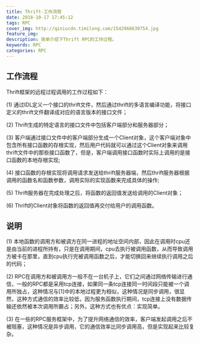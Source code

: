```yaml
---
title: Thrift-工作流程
date: 2018-10-17 17:45:12
tags: RPC
cover_img: http://qiniucdn.timilong.com/1542968639754.jpg
feature_img:
description: 简单介绍下Thrift RPC的工作过程。
keywords: RPC 
categories: RPC
---
```


## 工作流程

Thrift框架的远程过程调用的工作过程如下：

(1) 通过IDL定义一个接口的thrift文件，然后通过thrift的多语言编译功能，将接口定义的thrift文件翻译成对应的语言版本的接口文件；

(2) Thrift生成的特定语言的接口文件中包括客户端部分和服务器部分；

(3) 客户端通过接口文件中的客户端部分生成一个Client对象，这个客户端对象中包含所有接口函数的存根实现，然后用户代码就可以通过这个Client对象来调用thrift文件中的那些接口函数了，但是，客户端调用接口函数时实际上调用的是接口函数的本地存根实现;

(4) 接口函数的存根实现将调用请求发送给thrift服务器端，然后thrift服务器根据调用的函数名和函数参数，调用实际的实现函数来完成具体的操作;

(5) Thrift服务器在完成处理之后，将函数的返回值发送给调用的Client对象；

(6) Thrift的Client对象将函数的返回值再交付给用户的调用函数。

## 说明
(1) 本地函数的调用方和被调方在同一进程的地址空间内部，因此在调用时cpu还是由当前的进程所持有，只是在调用期间，cpu去执行被调用函数，从而导致调用方被卡在那里，直到cpu执行完被调用函数之后，才能切换回来继续执行调用之后的代码；

(2) RPC在调用方和被调用方一般不在一台机子上，它们之间通过网络传输进行通信，一般的RPC都是采用tcp连接，如果同一条tcp连接同一时间段只能被一个调用所独占，这种情况与[1]中的本地过程更为相似，这种情况是同步调用，很显然，这种方式通信的效率比较低，因为服务函数执行期间，tcp连接上没有数据传输还依然被本次调用所霸占；另外，这种方式也有优点：实现简单。

(3) 在一些的RPC服务框架中，为了提升网络通信的效率，客户端发起调用之后不被阻塞，这种情况是异步调用，它的通信效率比同步调用高，但是实现起来比较复杂。


